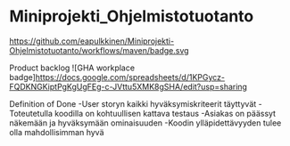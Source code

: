 # Miniprojekti_Ohjelmistotuotanto
https://github.com/eapulkkinen/Miniprojekti-Ohjelmistotuotanto/workflows/maven/badge.svg

Product backlog
![GHA workplace badge]https://docs.google.com/spreadsheets/d/1KPGycz-FQDKNGKiptPgKgUgFEg-c-JVttu5XMK8gSHA/edit?usp=sharing

Definition of Done
-User storyn kaikki hyväksymiskriteerit täyttyvät
-Toteutetulla koodilla on kohtuullisen kattava testaus
-Asiakas on päässyt näkemään ja hyväksymään ominaisuuden
-Koodin ylläpidettävyyden tulee olla mahdollisimman hyvä 
